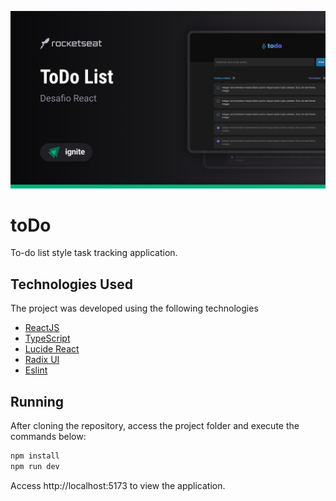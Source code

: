 ![Cover](./.github/cover.png)

# toDo

To-do list style task tracking application.


## Technologies Used

The project was developed using the following technologies

- [ReactJS](https://react.dev/)
- [TypeScript](https://www.typescriptlang.org)
- [Lucide React](https://lucide.dev/)
- [Radix UI](https://www.radix-ui.com/)
- [Eslint](https://eslint.org/)
<!-- - [Zod](https://zod.dev/) -->


## Running

After cloning the repository, access the project folder and execute the commands below:

```sh
npm install
npm run dev
```

Access http://localhost:5173 to view the application.
